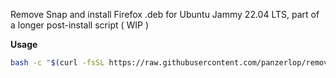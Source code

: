 Remove Snap and install Firefox .deb for Ubuntu Jammy 22.04 LTS, part of a longer post-install script ( WIP )

**Usage**

```bash
bash -c "$(curl -fsSL https://raw.githubusercontent.com/panzerlop/remove-snap/main/remove-snap-install-firefox-deb-22.04.sh)"
```
